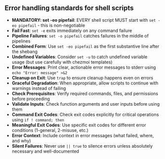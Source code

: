 ## Error handling standards for shell scripts

- **MANDATORY: set -eo pipefail**: EVERY shell script MUST start with `set -eo pipefail` - this is non-negotiable
- **Fail Fast**: `set -e` exits immediately on any command failure
- **Pipeline Failures**: `set -o pipefail` catches failures in the middle of pipelines
- **Combined Form**: Use `set -eo pipefail` as the first substantive line after the shebang
- **Undefined Variables**: Consider `set -u` to catch undefined variable usage (but use carefully with chezmoi templates)
- **Error Messages**: Print clear, actionable error messages to stderr using `echo "Error: message" >&2`
- **Cleanup on Exit**: Use `trap` to ensure cleanup happens even on errors
- **Graceful Degradation**: When appropriate, allow scripts to continue with warnings instead of failing
- **Check Prerequisites**: Verify required commands, files, and permissions before proceeding
- **Validate Inputs**: Check function arguments and user inputs before using them
- **Command Exit Codes**: Check exit codes explicitly for critical operations using `if ! command; then`
- **Meaningful Exit Codes**: Use specific exit codes for different error conditions (1-general, 2-misuse, etc.)
- **Error Context**: Include context in error messages (what failed, where, and why)
- **Silent Failures**: Never use `|| true` to silence errors unless absolutely necessary and well-documented
